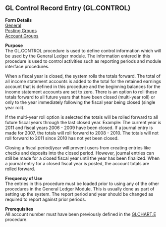 ##  GL Control Record Entry (GL.CONTROL)

<PageHeader />

**Form Details**  
[ General ](GL-CONTROL-1/README.md)   
[ Posting Groups ](GL-CONTROL-2/README.md)   
[ Account Groups ](GL-CONTROL-3/README.md)   

**Purpose**  
The GL.CONTROL procedure is used to define control information which will be
used by the General Ledger module. The information entered in this procedure
is used to control activities such as reporting periods and module interface
procedures.  
  
When a fiscal year is closed, the system rolls the totals forward. The total
of all income statement accounts is added to the total for the retained
earnings account that is defined in this procedure and the beginning balances
for the income statement accounts are set to zero. There is an option to roll
these totals forward to all future years that have been closed (multi-year
roll) or only to the year immediately following the fiscal year being closed
(single year roll).  
  
If the multi-year roll option is selected the totals will be rolled forward to
all future fiscal years through the last closed year. Example: The current
year is 2011 and fiscal years 2006 - 2009 have been closed. If a journal entry
is made for 2007, the totals will roll forward to 2008 - 2010. The totals will
not roll forward to 2011 since 2010 has not yet been closed.  
  
Closing a fiscal period/year will prevent users from creating entries like
checks and deposits into the closed period. However, journal entries can still
be made for a closed fiscal year until the year has been finalized. When a
journal entry for a closed fiscal year is posted, the account totals are
rolled forward.

**Frequency of Use**  
The entries in this procedure must be loaded prior to using any of the other
procedures in the General Ledger Module. This is usually done as part of
setting up the system. The report period and year should be changed as
required to report against prior periods.

**Prerequisites**  
All account number must have been previously defined in the [ GLCHART.E ](../../../../../../../../../rover/AP-OVERVIEW/AP-ENTRY/AP-E/CHECKS-E/AP-CONTROL/GLCHART-E) procedure. 

<badge text= "Version 8.10.57" vertical="middle" />

<PageFooter />
